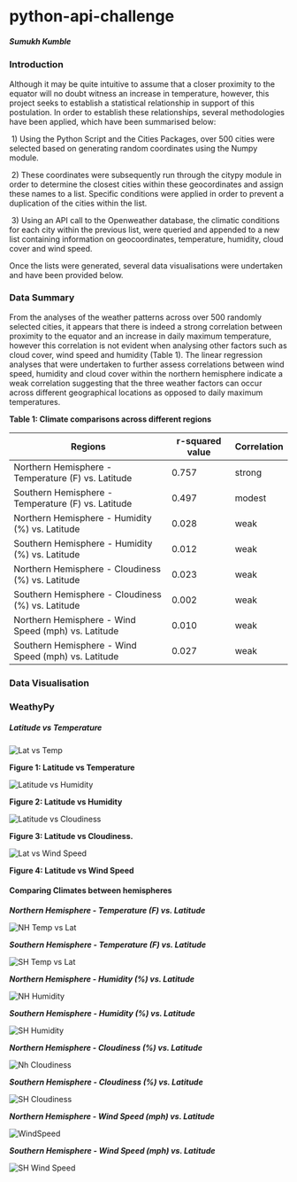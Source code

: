 # python-api-challenge

##### Sumukh Kumble

### Introduction

Although it may be quite intuitive to assume that a closer proximity to the equator will no doubt witness an increase in temperature, however, this project seeks to establish a statistical relationship in support of this postulation. In order to establish these relationships, several methodologies have been applied, which have been summarised below:

​		1) Using the Python Script and the Cities Packages, over 500 cities were selected based on generating random coordinates using the Numpy module. 



​		2) These coordinates were subsequently run through the citypy module in order to determine the closest cities within these geocordinates and assign these names to a list. Specific conditions were applied in order to prevent a duplication of the cities within the list. 



​		3)  Using an API call to the Openweather database, the climatic conditions for each city within the previous list, were queried and appended to a new list containing information on geocoordinates, temperature, humidity, cloud cover and wind speed. 



Once the lists were generated, several data visualisations were undertaken and have been provided below.



### Data Summary

From the analyses of the weather patterns across over 500 randomly selected cities, it appears that there is indeed a strong correlation between proximity to the equator and an increase in daily maximum temperature, however this correlation is not evident when analysing other factors such as cloud cover, wind speed and humidity (Table 1). The linear regression analyses that were undertaken to further assess correlations between wind speed, humidity and cloud cover within the northern hemisphere indicate a weak correlation suggesting that the three weather factors can occur across different geographical locations as opposed to daily maximum temperatures. 



**Table 1: Climate comparisons across different regions**

| Regions                                             | r-squared value | Correlation |
| --------------------------------------------------- | --------------- | ----------- |
| Northern Hemisphere - Temperature (F) vs. Latitude  | 0.757           | strong      |
| Southern Hemisphere - Temperature (F) vs. Latitude  | 0.497           | modest      |
| Northern Hemisphere - Humidity (%) vs. Latitude     | 0.028           | weak        |
| Southern Hemisphere - Humidity (%) vs. Latitude     | 0.012           | weak        |
| Northern Hemisphere - Cloudiness (%) vs. Latitude   | 0.023           | weak        |
| Southern Hemisphere - Cloudiness (%) vs. Latitude   | 0.002           | weak        |
| Northern Hemisphere - Wind Speed (mph) vs. Latitude | 0.010           | weak        |
| Southern Hemisphere - Wind Speed (mph) vs. Latitude | 0.027           | weak        |





### Data Visualisation

### WeathyPy



##### Latitude vs Temperature

![Lat vs Temp](https://raw.githubusercontent.com/skumble27/python-api-challenge/master/Images/Latitude_vs_Temperature.png)

**Figure 1: Latitude vs Temperature**



![Latitude vs Humidity](https://raw.githubusercontent.com/skumble27/python-api-challenge/master/Images/Latitude_vs_Humidity.png)

**Figure 2: Latitude vs Humidity**



![Latitude vs Cloudiness](https://raw.githubusercontent.com/skumble27/python-api-challenge/master/Images/Latitude_vs_Cloudiness.png)

**Figure 3: Latitude vs Cloudiness.**



![Lat vs Wind Speed](https://raw.githubusercontent.com/skumble27/python-api-challenge/master/Images/Latitude_vs_WindSpeed.png)



**Figure 4: Latitude vs Wind Speed**



#### Comparing Climates between hemispheres

***Northern Hemisphere - Temperature (F) vs. Latitude***

![NH Temp vs Lat](https://raw.githubusercontent.com/skumble27/python-api-challenge/master/Images/NH_Latitude_vs_Max_Temp.png)

***Southern Hemisphere - Temperature (F) vs. Latitude***

![SH Temp vs Lat](https://raw.githubusercontent.com/skumble27/python-api-challenge/master/Images/sh_Latitude_vs_Max_Temp.png)



***Northern Hemisphere - Humidity (%) vs. Latitude***

![NH Humidity](https://raw.githubusercontent.com/skumble27/python-api-challenge/master/Images/NH_Latitude_vs_Humidity.png)

***Southern Hemisphere - Humidity (%) vs. Latitude***

![SH Humidity](https://raw.githubusercontent.com/skumble27/python-api-challenge/master/Images/sh_Latitude_vs_Humidity.png)

***Northern Hemisphere - Cloudiness (%) vs. Latitude***

![Nh Cloudiness](https://raw.githubusercontent.com/skumble27/python-api-challenge/master/Images/NH_Latitude_vs_cloudiness.png)



***Southern Hemisphere - Cloudiness (%) vs. Latitude***

![SH Cloudiness](https://raw.githubusercontent.com/skumble27/python-api-challenge/master/Images/sh_Latitude_vs_cloudiness.png)

***Northern Hemisphere - Wind Speed (mph) vs. Latitude***

![WindSpeed](https://raw.githubusercontent.com/skumble27/python-api-challenge/master/Images/NH_Latitude_vs_windspeed.png)



***Southern Hemisphere - Wind Speed (mph) vs. Latitude***

![SH Wind Speed](https://raw.githubusercontent.com/skumble27/python-api-challenge/master/Images/sh_Latitude_vs_windspeed.png)

